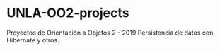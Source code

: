# UNLA-OO2-projects
Proyectos de Orientación a Objetos 2 - 2019
Persistencia de datos con Hibernate  y otros.
